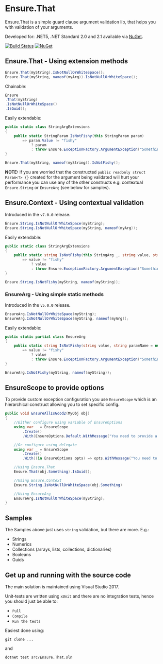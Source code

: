 # Ensure.That
Ensure.That is a simple guard clause argument validation lib, that helps you with validation of your arguments.

Developed for: .NET5, .NET Standard 2.0 and 2.1 available via [NuGet](https://www.nuget.org/packages/ensure.that/).

[![Build Status](https://dev.azure.com/daniel-wertheim/os/_apis/build/status/Ensure.That-CI?branchName=master)](https://dev.azure.com/daniel-wertheim/os/_build/latest?definitionId=1&branchName=master)
[![NuGet](https://img.shields.io/nuget/v/ensure.that.svg)](http://nuget.org/packages/ensure.that)

## Ensure.That - Using extension methods

```csharp
Ensure.That(myString).IsNotNullOrWhiteSpace();
Ensure.That(myString, nameof(myArg)).IsNotNullOrWhiteSpace();
```

Chainable:

```csharp
Ensure
.That(myString)
.IsNotNullOrWhiteSpace()
.IsGuid();
```

Easily extendable:

```csharp
public static class StringArgExtensions
{
    public static StringParam IsNotFishy(this StringParam param)
        => param.Value != "fishy"
            ? param
            : throw Ensure.ExceptionFactory.ArgumentException("Something is fishy!", param.Name);
}

Ensure.That(myString, nameof(myString)).IsNotFishy();
```

**NOTE:** If you are worried that the constructed `public readonly struct Param<T> {}` created for the argument being validated will hurt your performance you can use any of the other constructs e.g. contextual `Ensure.String` or `EnsureArg` (see below for samples).

## Ensure.Context - Using contextual validation
Introduced in the `v7.0.0` release.

```csharp
Ensure.String.IsNotNullOrWhiteSpace(myString);
Ensure.String.IsNotNullOrWhiteSpace(myString, nameof(myArg));
```

Easily extendable:

```csharp
public static class StringArgExtensions
{
    public static string IsNotFishy(this StringArg _, string value, string paramName = null)
        => value != "fishy"
            ? value
            : throw Ensure.ExceptionFactory.ArgumentException("Something is fishy!", paramName);
}

Ensure.String.IsNotFishy(myString, nameof(myString));
```

### EnsureArg - Using simple static methods
Introduced in the `v5.0.0` release.

```csharp
EnsureArg.IsNotNullOrWhiteSpace(myString);
EnsureArg.IsNotNullOrWhiteSpace(myString, nameof(myArg));
```

Easily extendable:

```csharp
public static partial class EnsureArg
{
    public static string IsNotFishy(string value, string paramName = null)
        => value != "fishy"
            ? value
            : throw Ensure.ExceptionFactory.ArgumentException("Something is fishy!", paramName);
}

EnsureArg.IsNotFishy(myString, nameof(myString));
```

## EnsureScope to provide options
To provide custom exception configuration you use `EnsureScope` which is an hierarchical construct allowing you to set specific config.

```csharp
public void EnsureAllIsGood2(MyObj obj)
{
    //Either configure using variable of EnsureOptions
    using var _ = EnsureScope
        .Create()
        .With(EnsureOptions.Default.WithMessage("You need to provide a value that is good. Not bad."));

    //Or configure using delegate
    using var _ = EnsureScope
        .Create()
        .With((in EnsureOptions opts) => opts.WithMessage("You need to provide a value that is good. Not bad."));

    //Using Ensure.That
    Ensure.That(obj.Something).IsGuid();

    //Using Ensure.Context
    Ensure.String.IsNotNullOrWhiteSpace(obj.Something)

    //Using EnsureArg
    EnsureArg.IsNotNullOrWhiteSpace(myString);
}
```

## Samples
The Samples above just uses `string` validation, but there are more. E.g.:

* Strings
* Numerics
* Collections (arrays, lists, collections, dictionaries)
* Booleans
* Guids

## Get up and running with the source code #
The main solution is maintained using Visual Studio 2017.

Unit-tests are written using `xUnit` and there are no integration tests, hence you should just be able to:

- `Pull`
- `Compile`
- `Run the tests`

Easiest done using:

```
git clone ...
```

and

```
dotnet test src/Ensure.That.sln
```
